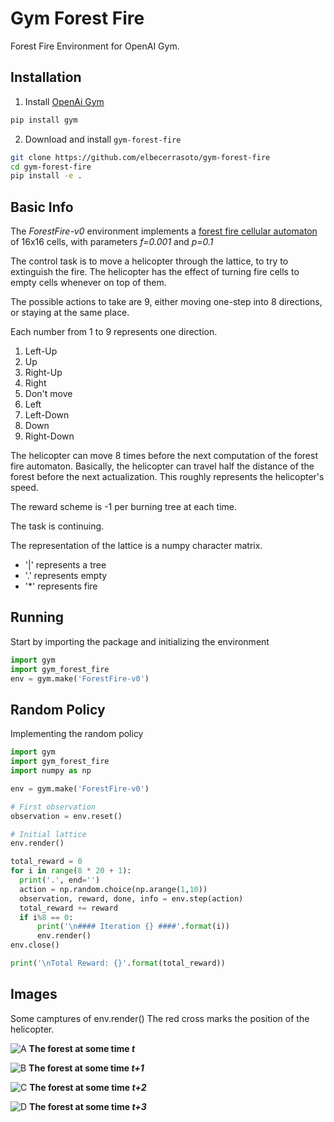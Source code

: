 # Gym Forest Fire
Forest Fire Environment for OpenAI Gym.

## Installation
1. Install [OpenAi Gym](https://github.com/openai/gym)
```bash
pip install gym
```

2. Download and install `gym-forest-fire`
```bash
git clone https://github.com/elbecerrasoto/gym-forest-fire
cd gym-forest-fire
pip install -e .
```

## Basic Info
The _ForestFire-v0_ environment implements a
[forest fire cellular automaton](https://en.wikipedia.org/wiki/Forest-fire_model)
of 16x16 cells, with parameters _f=0.001_ and _p=0.1_

The control task is to move a helicopter through the lattice,
to try to extinguish the fire. The helicopter
has the effect of turning fire cells to empty cells whenever on top of them.

The possible actions to take are 9, either moving one-step into 8 directions,
or staying at the same place.

Each number from 1 to 9 represents one direction.

1. Left-Up
2. Up
3. Right-Up
4. Right
5. Don't move
6. Left
7. Left-Down
8. Down
9. Right-Down

The helicopter can move 8 times before the next computation
of the forest fire automaton. Basically, the helicopter can
travel half the distance of the forest before the next actualization.
This roughly represents the helicopter's speed.

The reward scheme is -1 per burning tree at each time.

The task is continuing.

The representation of the lattice is
a numpy character matrix.

* '|' represents a tree
* '.' represents empty
* '*' represents fire

## Running
Start by importing the package and initializing the environment
```python
import gym
import gym_forest_fire
env = gym.make('ForestFire-v0')
```

## Random Policy
Implementing the random policy
```python
import gym
import gym_forest_fire
import numpy as np

env = gym.make('ForestFire-v0')

# First observation
observation = env.reset()

# Initial lattice
env.render()

total_reward = 0
for i in range(8 * 20 + 1):
  print('.', end='')
  action = np.random.choice(np.arange(1,10))
  observation, reward, done, info = env.step(action)
  total_reward += reward
  if i%8 == 0:
      print('\n#### Iteration {} ####'.format(i))
      env.render()
env.close()

print('\nTotal Reward: {}'.format(total_reward))
```
## Images
Some camptures of env.render()
The red cross marks the position of the helicopter.

![A](https://github.com/elbecerrasoto/gym-forest-fire/blob/master/pics/seq0.svg)
**The forest at some time _t_**

![B](https://github.com/elbecerrasoto/gym-forest-fire/blob/master/pics/seq1.svg)
**The forest at some time _t+1_**

![C](https://github.com/elbecerrasoto/gym-forest-fire/blob/master/pics/seq2.svg)
**The forest at some time _t+2_**

![D](https://github.com/elbecerrasoto/gym-forest-fire/blob/master/pics/seq3.svg)
**The forest at some time _t+3_**
